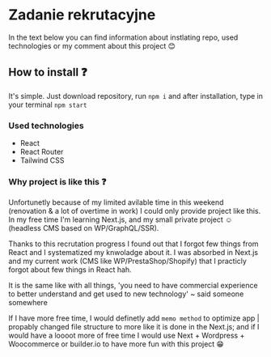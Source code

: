 # Zadanie rekrutacyjne

In the text below you can find information about instlating repo, used technologies or my comment about this project 😊

## How to install ❓

It's simple. Just download repository, run `npm i` and after installation, type in your terminal `npm start`

### Used technologies

- React
- React Router
- Tailwind CSS

### Why project is like this ❓

Unfortunetly because of my limited avilable time in this weekend (renovation & a lot of overtime in work) I could only provide project like this. 
In my free time I'm learning Next.js, and my small private project ☺ (headless CMS based on WP/GraphQL/SSR).

Thanks to this recrutation progress I found out that I forgot few things from React and I systematized my knwoladge about it. I was absorbed in Next.js and my current work (CMS like WP/PrestaShop/Shopify) that I practicly forgot about few things in React hah.

It is the same like with all things, 'you need to have commercial experience to better understand and get used to new technology' ~ said someone somewhere

If I have more free time, I would definetly add `memo method` to optimize app | propably changed file structure to more like it is done in the Next.js; and if I would have a loooot more of free time I would use Next + Wordpress + Woocommerce or builder.io to have more fun with this project 😁
